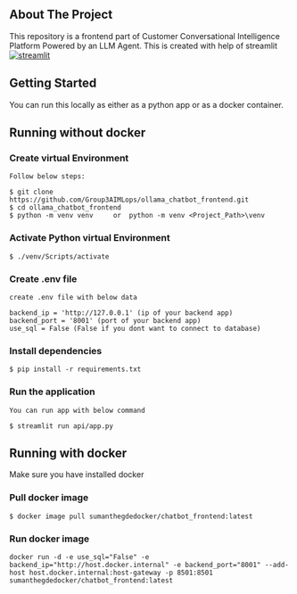 <!-- ABOUT THE PROJECT -->
## About The Project

This repository is a frontend part of Customer Conversational Intelligence Platform Powered by an LLM Agent. This is created with help of streamlit [![streamlit][streamlit-image]][streamlit-url]

<!-- GETTING STARTED -->
## Getting Started

You can run this locally as either as a python app or as a docker container.

## Running without docker

### Create virtual Environment
```
Follow below steps:

$ git clone https://github.com/Group3AIMLops/ollama_chatbot_frontend.git
$ cd ollama_chatbot_frontend
$ python -m venv venv     or  python -m venv <Project_Path>\venv
```

### Activate Python virtual Environment
```
$ ./venv/Scripts/activate 
```

### Create .env file

```
create .env file with below data

backend_ip = 'http://127.0.0.1' (ip of your backend app)
backend_port = '8001' (port of your backend app)
use_sql = False (False if you dont want to connect to database)
```

### Install dependencies

```
$ pip install -r requirements.txt
```

### Run the application

```
You can run app with below command

$ streamlit run api/app.py
```

## Running with docker

Make sure you have installed docker

### Pull docker image

```
$ docker image pull sumanthegdedocker/chatbot_frontend:latest
```

### Run docker image

```
docker run -d -e use_sql="False" -e backend_ip="http://host.docker.internal" -e backend_port="8001" --add-host host.docker.internal:host-gateway -p 8501:8501 sumanthegdedocker/chatbot_frontend:latest
```


<!-- MARKDOWN LINKS & IMAGES -->
[streamlit-image]: https://docs.streamlit.io/logo.svg
[streamlit-url]: streamlit.io
